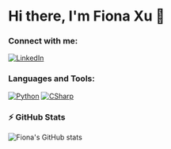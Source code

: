 # Hi there, I'm Fiona Xu 👋

### Connect with me:

[![LinkedIn][linkedin-shield]][linkedin-url]

### Languages and Tools:

[![Python][Python-shield]][Python-url]
[![CSharp][CSharp-shield]][CSharp-url]

### ⚡ GitHub Stats

![Fiona's GitHub stats](https://github-readme-stats.vercel.app/api?username=YingXu001&show_icons=true&theme=radical)

[//]: # (URLs for your shields.io badges)

[linkedin-shield]: https://img.shields.io/badge/-LinkedIn-blue.svg?style=flat-square&logo=linkedin&colorB=555
[linkedin-url]: https://www.linkedin.com/in/fiona-xu-b9004017a/

[Python-shield]: https://img.shields.io/badge/-Python-black?style=flat-square&logo=python
[Python-url]: https://github.com/YingXu001/Online-Course-Platform-Django

[CSharp-shield]: https://img.shields.io/badge/-CSharp-black?style=flat-square&logo=csharp
[CSharp-url]: https://github.com/YingXu001/CSE-450A-Final-Project

